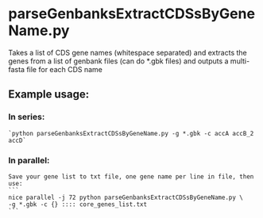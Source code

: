# parseGenbanksExtractCDSsByGeneName.py
Takes a list of CDS gene names (whitespace separated) and extracts the genes from a list of genbank files (can do *.gbk files) and outputs a multi-fasta file for each CDS name

## Example usage:
### In series:
    `python parseGenbanksExtractCDSsByGeneName.py -g *.gbk -c accA accB_2 accD`
### In parallel:
    Save your gene list to txt file, one gene name per line in file, then use:
    ```
    nice parallel -j 72 python parseGenbanksExtractCDSsByGeneName.py \
    -g *.gbk -c {} :::: core_genes_list.txt
    ```

